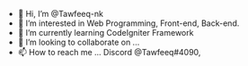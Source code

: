 - 👋 Hi, I’m @Tawfeeq-nk
- 👀 I’m interested in Web Programming, Front-end, Back-end.
- 🌱 I’m currently learning CodeIgniter Framework
- 💞️ I’m looking to collaborate on ...
- 📫 How to reach me ... Discord @Tawfeeq#4090,

<!---
Tawfeeq-nk/Tawfeeq-nk is a ✨ special ✨ repository because its `README.md` (this file) appears on your GitHub profile.
You can click the Preview link to take a look at your changes.
--->
